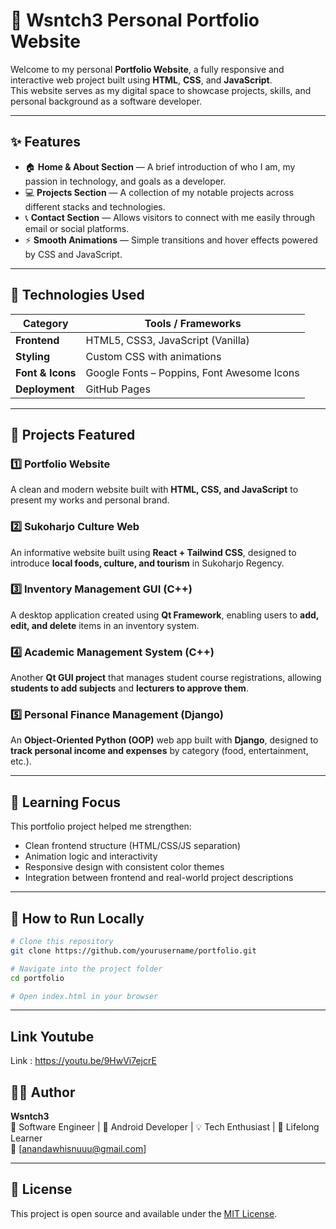 # 🌿 Wsntch3 Personal Portfolio Website

Welcome to my personal **Portfolio Website**, a fully responsive and interactive web project built using **HTML**, **CSS**, and **JavaScript**.  
This website serves as my digital space to showcase projects, skills, and personal background as a software developer.

---

## ✨ Features

- 🏠 **Home & About Section** — A brief introduction of who I am, my passion in technology, and goals as a developer.  
- 💻 **Projects Section** — A collection of my notable projects across different stacks and technologies.  
- 📞 **Contact Section** — Allows visitors to connect with me easily through email or social platforms.  
- ⚡ **Smooth Animations** — Simple transitions and hover effects powered by CSS and JavaScript.  

---

## 🧩 Technologies Used

| Category | Tools / Frameworks |
|-----------|--------------------|
| **Frontend** | HTML5, CSS3, JavaScript (Vanilla) |
| **Styling** | Custom CSS with animations |
| **Font & Icons** | Google Fonts – Poppins, Font Awesome Icons |
| **Deployment** | GitHub Pages |

---

## 🚀 Projects Featured

### 1️⃣ Portfolio Website  
A clean and modern website built with **HTML, CSS, and JavaScript** to present my works and personal brand.

### 2️⃣ Sukoharjo Culture Web  
An informative website built using **React + Tailwind CSS**, designed to introduce **local foods, culture, and tourism** in Sukoharjo Regency.

### 3️⃣ Inventory Management GUI (C++)  
A desktop application created using **Qt Framework**, enabling users to **add, edit, and delete** items in an inventory system.

### 4️⃣ Academic Management System (C++)  
Another **Qt GUI project** that manages student course registrations, allowing **students to add subjects** and **lecturers to approve them**.

### 5️⃣ Personal Finance Management (Django)  
An **Object-Oriented Python (OOP)** web app built with **Django**, designed to **track personal income and expenses** by category (food, entertainment, etc.).

---

## 🧠 Learning Focus

This portfolio project helped me strengthen:
- Clean frontend structure (HTML/CSS/JS separation)
- Animation logic and interactivity
- Responsive design with consistent color themes
- Integration between frontend and real-world project descriptions

---

## 🧰 How to Run Locally

```bash
# Clone this repository
git clone https://github.com/yourusername/portfolio.git

# Navigate into the project folder
cd portfolio

# Open index.html in your browser
```

---


## Link Youtube
Link : https://youtu.be/9HwVi7ejcrE

## 🧑‍💻 Author

**Wsntch3**  
💼 Software Engineer | 💼 Android Developer  | 💡 Tech Enthusiast | 🌱 Lifelong Learner  
📧 [anandawhisnuuu@gmail.com]

---

## 🪪 License

This project is open source and available under the [MIT License](LICENSE).
